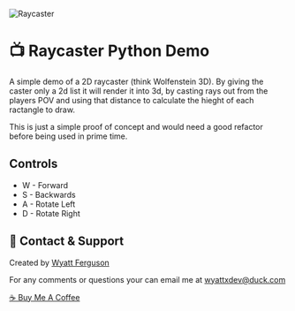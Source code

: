 ![Raycaster](https://i.imgur.com/X5l746h.gif)

# :tv: Raycaster Python Demo

A simple demo of a 2D raycaster (think Wolfenstein 3D). By giving the caster only a 2d list it will render it into 3d, by casting rays out from the players POV and using that distance to calculate the hieght of each ractangle to draw.

This is just a simple proof of concept and would need a good refactor before being used in prime time.

## Controls

- W - Forward
- S - Backwards
- A - Rotate Left
- D - Rotate Right

## :postbox: Contact & Support

Created by [Wyatt Ferguson](wyattxdev@duck.com)

For any comments or questions your can email me at [wyattxdev@duck.com](wyattxdev@duck.com)

[:coffee: Buy Me A Coffee](https://www.buymeacoffee.com/wyattferguson)

<br>
